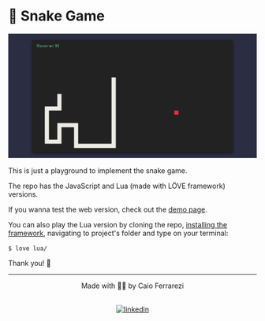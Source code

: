 # :snake: Snake Game 

![snake game screenshot](https://github.com/caioferrarezi/snake-game/blob/master/snake-game.png)

This is just a playground to implement the snake game.

The repo has the JavaScript and Lua (made with LÖVE framework) versions.

If you wanna test the web version, check out the [demo page](https://caioferrarezi.github.io/snake-game/demo/).

You can also play the Lua version by cloning the repo, [installing the framework](https://love2d.org/), navigating to project's folder and type on your terminal:

```
$ love lua/
```

Thank you! :tada:

---

<div align="center">
Made with 🧑‍🚀 by Caio Ferrarezi <br><br>

[<img src="https://img.shields.io/static/v1?style=flat-square&logo=linkedin&label=&message=LinkedIn&color=blue" alt="linkedin">](https://www.linkedin.com/in/caio-ferrarezi-414164b3/)
</div>
